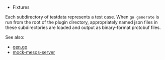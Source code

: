 * Fixtures

Each subdirectory of testdata represents a test case. When `go generate` is run
from the root of the plugin directory, appropriately named json files in these
subdirectories are loaded and output as binary-format protobuf files. 

See also:
 - [gen.go](../cmd/gen.go)
 - [mock-mesos-server](https://github.com/philipnrmn/mock-mesos-server)

